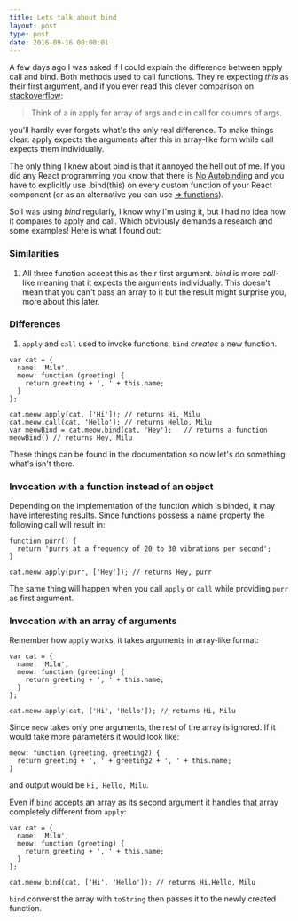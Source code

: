 ```yaml
---
title: Lets talk about bind
layout: post
type: post
date: 2016-09-16 00:00:01
---
```


A few days ago I was asked if I could explain the difference between apply call and bind.
Both methods used to call functions. They're expecting _this_ as their first argument, and if you ever read this clever comparison on [stackoverflow](http://stackoverflow.com/questions/1986896/what-is-the-difference-between-call-and-apply#comment14359320_1986896):

> Think of a in apply for array of args and c in call for columns of args.

you'll hardly ever forgets what's the only real difference.
To make things clear: apply expects the arguments after this in array-like form while call expects them individually.

The only thing I knew about bind is that it annoyed the hell out of me.
If you did any React programming you know that there is [No Autobinding](https://facebook.github.io/react/docs/reusable-components.html#no-autobinding)
and you have to explicitly use .bind(this) on every custom function of your React component (or as an alternative you can use [=> functions](https://developer.mozilla.org/en-US/docs/Web/JavaScript/Reference/Functions/Arrow_functions)).

So I was using _bind_ regularly, I know why I'm using it, but I had no idea how it compares to apply and call.
Which obviously demands a research and some examples! Here is what I found out:

### Similarities

1. All three function accept this as their first argument. _bind_ is more _call_-like meaning that it expects the arguments individually.
This doesn't mean that you can't pass an array to it but the result might surprise you, more about this later.

### Differences

1. <code>apply</code> and <code>call</code> used to invoke functions, <code>bind</code> _creates_ a new function.

<pre><code class="hljs javascript">var cat = {
  name: 'Milu',
  meow: function (greeting) {
    return greeting + ', ' + this.name;
  }
};

cat.meow.apply(cat, ['Hi']); // returns Hi, Milu
cat.meow.call(cat, 'Hello'); // returns Hello, Milu
var meowBind = cat.meow.bind(cat, 'Hey');   // returns a function
meowBind() // returns Hey, Milu
</code></pre>

These things can be found in the documentation so now let's do something what's isn't there.

### Invocation with a function instead of an object

Depending on the implementation of the function which is binded, it may have interesting results.
Since functions possess a name property the following call will result in:
<pre><code class="hljs javascript">function purr() {
  return 'purrs at a frequency of 20 to 30 vibrations per second';
}

cat.meow.apply(purr, ['Hey']); // returns Hey, purr
</code></pre>

The same thing will happen when you call <code>apply</code> or <code>call</code> while providing <code>purr</code> as first argument.

### Invocation with an array of arguments

Remember how <code>apply</code> works, it takes arguments in array-like format:

<pre><code>var cat = {
  name: 'Milu',
  meow: function (greeting) {
    return greeting + ', ' + this.name;
  }
};

cat.meow.apply(cat, ['Hi', 'Hello']); // returns Hi, Milu
</code></pre>

Since <code>meow</code> takes only one arguments, the rest of the array is ignored.
If it would take more parameters it would look like:
<pre><code>meow: function (greeting, greeting2) {
  return greeting + ', ' + greeting2 + ', ' + this.name;
}</code></pre>
and output would be <code>Hi, Hello, Milu</code>.

Even if <code>bind</code> accepts an array as its second argument it
handles that array completely different from <code>apply</code>:

<pre><code>var cat = {
  name: 'Milu',
  meow: function (greeting) {
    return greeting + ', ' + this.name;
  }
};

cat.meow.bind(cat, ['Hi', 'Hello']); // returns Hi,Hello, Milu
</code></pre>

<code>bind</code> converst the array with <code>toString</code> then passes it to the newly created function.